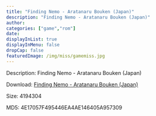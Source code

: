 ```yaml
---
title: "Finding Nemo - Aratanaru Bouken (Japan)"
description: "Finding Nemo - Aratanaru Bouken (Japan)"
author: 
categories: ["game","rom"]
date: 
displayInList: true
displayInMenu: false
dropCap: false
featuredImage: /img/miss/gamemiss.jpg
---
```


Description: Finding Nemo - Aratanaru Bouken (Japan)

Download: <a style="text-decoration:underline;" href="https://mega.nz/#!SaZinCzY!NZCZMJF3sWAzJSAvaRQufnVxtownz8G7wkd9ORn5RpI" target = "_blank" rel = "nofollow" > Finding Nemo - Aratanaru Bouken (Japan)</a>

Size: 4194304

MD5: 4E17057F495446EA4AE146405A957309

